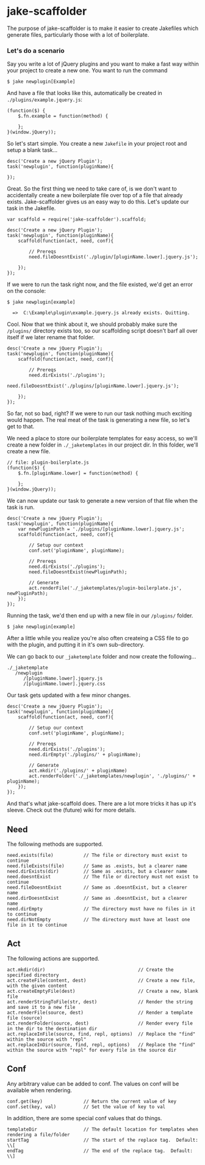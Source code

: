 jake-scaffolder
===============

The purpose of jake-scaffolder is to make it easier to create Jakefiles which generate files, particularly those with a lot of boilerplate.

### Let's do a scenario

Say you write a lot of jQuery plugins and you want to make a fast way within your project to create a new one.  You want to run the command

```
$ jake newplugin[Example]
```

And have a file that looks like this, automatically be created in `./plugins/example.jquery.js`:

```
(function($) {
    $.fn.example = function(method) {

    };
}(window.jQuery));
```

So let's start simple.  You create a new `Jakefile` in your project root and setup a blank task...

```
desc('Create a new jQuery Plugin');
task('newplugin', function(pluginName){
    
});
```

Great.  So the first thing we need to take care of, is we don't want to accidentally create a new boilerplate file over top of a file that already exists.  Jake-scaffolder gives us an easy way to do this.  Let's update our task in the Jakefile.

```
var scaffold = require('jake-scaffolder').scaffold;

desc('Create a new jQuery Plugin');
task('newplugin', function(pluginName){
    scaffold(function(act, need, conf){
                
        // Prereqs
        need.fileDoesntExist('./plugin/[pluginName.lower].jquery.js');

    });
});
```

If we were to run the task right now, and the file existed, we'd get an error on the console:

```
$ jake newplugin[example]

  =>  C:\Example\plugin\example.jquery.js already exists. Quitting.

```

Cool. Now that we think about it, we should probably make sure the `/plugins/` directory exists too, so our scaffolding script doesn't barf all over itself if we later rename that folder.

```
desc('Create a new jQuery Plugin');
task('newplugin', function(pluginName){
    scaffold(function(act, need, conf){
                
        // Prereqs
        need.dirExists('./plugins');
        need.fileDoesntExist('./plugins/[pluginName.lower].jquery.js');

    });
});
```

So far, not so bad, right?  If we were to run our task nothing much exciting would happen.  The real meat of the task is generating a new file, so let's get to that.

We need a place to store our boilerplate templates for easy access, so we'll create a new folder in `./_jaketemplates` in our project dir.  In this folder, we'll create a new file.

```
// file: plugin-boilerplate.js
(function($) {
    $.fn.[pluginName.lower] = function(method) {

    };
}(window.jQuery));
```

We can now update our task to generate a new version of that file when the task is run.

```
desc('Create a new jQuery Plugin');
task('newplugin', function(pluginName){
    var newPluginPath = './plugins/[pluginName.lower].jquery.js';
    scaffold(function(act, need, conf){
        
        // Setup our context
        conf.set('pluginName', pluginName);
        
        // Prereqs
        need.dirExists('./plugins');
        need.fileDoesntExist(newPluginPath);

        // Generate
        act.renderFile('./_jaketemplates/plugin-boilerplate.js', newPluginPath);
    });
});
```

Running the task, we'd then end up with a new file in our `/plugins/` folder.

```$ jake newplugin[example]```

After a little while you realize you're also often createing a CSS file to go with the plugin, and putting it in it's own sub-directory.

We can go back to our `_jaketemplate` folder and now create the following...

```
./_jaketemplate
   /newplugin
      /[pluginName.lower].jquery.js
      /[pluginName.lower].jquery.css
```

Our task gets updated with a few minor changes.

```
desc('Create a new jQuery Plugin');
task('newplugin', function(pluginName){
    scaffold(function(act, need, conf){
        
        // Setup our context
        conf.set('pluginName', pluginName);
        
        // Prereqs
        need.dirExists('./plugins');
        need.dirEmpty('./plugins/' + pluginName);

        // Generate
        act.mkdir('./plugins/' + pluginName)
        act.renderFolder('./_jaketemplates/newplugin', './plugins/' + pluginName);
    });
});
```

And that's what jake-scaffold does.  There are a lot more tricks it has up it's sleeve.  Check out the (future) wiki for more details.

## Need

The following methods are supported.

```
need.exists(file)           // The file or directory must exist to continue
need.fileExists(file)       // Same as .exists, but a clearer name
need.dirExists(dir)         // Same as .exists, but a clearer name
need.doesntExist            // The file or directory must not exist to continue
need.fileDoesntExist        // Same as .doesntExist, but a clearer name
need.dirDoesntExist         // Same as .doesntExist, but a clearer name
need.dirEmpty               // The directory must have no files in it to continue
need.dirNotEmpty            // The directory must have at least one file in it to continue
```

## Act

The following actions are supported.

```
act.mkdir(dir)                                  // Create the specified directory
act.createFile(content, dest)                   // Create a new file, with the given content
act.createEmptyFile(dest)                       // Create a new, blank file
act.renderStringToFile(str, dest)               // Render the string and save it to a new file
act.renderFile(source, dest)                    // Render a template file (source)
act.renderFolder(source, dest)                  // Render every file in the dir to the destination dir
act.replaceInFile(source, find, repl, options)  // Replace the "find" within the source with "repl"
act.replaceInDir(source, find, repl, options)   // Replace the "find" within the source with "repl" for every file in the source dir
```

## Conf

Any arbitrary value can be added to conf.  The values on conf will be available when rendering.

```
conf.get(key)               // Return the current value of key
conf.set(key, val)          // Set the value of key to val
```

In addition, there are some special conf values that do things.

```
templateDir                 // The default location for templates when rendering a file/folder
startTag                    // The start of the replace tag.  Default:  \\[
endTag                      // The end of the replace tag.  Default:  \\]
```